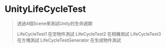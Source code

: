 # UnityLifeCycleTest
>透過4個Scene來測試Unity的生命週期
>
>LifeCycleTest1 在空物件測試
>LifeCycleTest2 在相機測試
>LifeCycleTest3 在方塊測試
>LifeCycleTestGenerator 在生成物件測試
